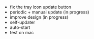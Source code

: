 * fix the tray icon update button
* periodic + manual update (in progress)
* improve design (in progress)
* self-updater
* auto-start
* test on mac